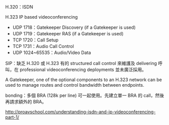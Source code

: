 H.320：ISDN

H.323 IP based videoconferencing
* UDP 1718：Gatekeeper Discovery (if a Gatekeeper is used)
* UDP 1719：Gatekeeper RAS (if a Gatekeeper is used)
* TCP 1720：Call Setup
* TCP 1731：Audio Call Control
* UDP 1024~65535：Audio/Video Data

SIP：缺乏 H.320 或 H.323 有的 structured call control 來維護及 delivering 呼叫，在 professional videoconferencing deployments 並未廣泛採用。

A Gatekeeper, one of the optional components to an H.323 network can be used to manage routes and control bandwidth between endpoints.

bonding：多個 BRA (128k per line) 可一起使用。先建立單一 BRA 的 call，然後再請求額外的 BRA。

http://proavschool.com/understanding-isdn-and-ip-videoconferencing-part-1/
